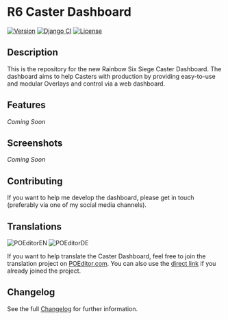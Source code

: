 # R6 Caster Dashboard

[![Version](https://img.shields.io/badge/version-2.0.0--alpha1-orange)](https://github.com/sthorsten/CasterDashboard2/releases)
[![Django CI](https://github.com/sthorsten/CasterDashboard2/workflows/Django%20CI/badge.svg)](https://github.com/sthorsten/CasterDashboard2/actions)
[![License](https://img.shields.io/badge/license-GNU_AGPLv3-blue)](LICENSE)

## Description

This is the repository for the new Rainbow Six Siege Caster Dashboard.
The dashboard aims to help Casters with production by providing easy-to-use and modular Overlays and control via a web dashboard.

## Features
*Coming Soon*

## Screenshots
*Coming Soon*

## Contributing

If you want to help me develop the dashboard, please get in touch (preferably via one of my social media channels).

## Translations

![POEditorEN](https://img.shields.io/poeditor/progress/366547/en?token=3ccd865457316dfc812702f32c533003)
![POEditorDE](https://img.shields.io/poeditor/progress/366547/de?token=3ccd865457316dfc812702f32c533003)

If you want to help translate the Caster Dashboard, feel free to join the translation project on [POEditor.com](https://poeditor.com/join/project/eticzeSXau).
You can also use the [direct link](https://poeditor.com/projects/view?id=366547) if you already joined the project.


## Changelog

See the full [Changelog](CHANGELOG) for further information.